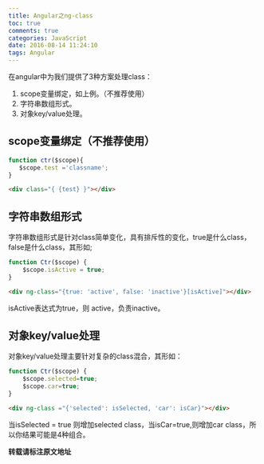 ```yaml
---
title: Angular之ng-class
toc: true
comments: true
categories: JavaScript
date: 2016-08-14 11:24:10
tags: Angular
---
```


在angular中为我们提供了3种方案处理class：

1. scope变量绑定，如上例。（不推荐使用）
2. 字符串数组形式。
3. 对象key/value处理。
<!-- more -->
## scope变量绑定（不推荐使用）

```js
function ctr($scope){
   $scope.test ='classname';
}
```
```html
<div class="{ {test} }"></div>
```

## 字符串数组形式

字符串数组形式是针对class简单变化，具有排斥性的变化，true是什么class，false是什么class，其形如;
```js
function Ctr($scope) { 
    $scope.isActive = true;
}
```
```html
<div ng-class="{true: 'active', false: 'inactive'}[isActive]"></div>
```
isActive表达式为true，则 active，负责inactive。

## 对象key/value处理

对象key/value处理主要针对复杂的class混合，其形如：
```js
function Ctr($scope) {
    $scope.selected=true;
    $scope.car=true;
}
```
```html
<div ng-class ="{'selected': isSelected, 'car': isCar}"></div> 
```
当isSelected = true 则增加selected class，当isCar=true,则增加car class，所以你结果可能是4种组合。

**转载请标注原文地址**                           




